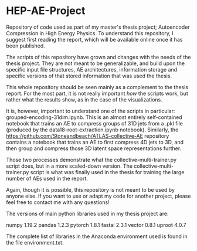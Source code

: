 # HEP-AE-Project
Repository of code used as part of my master's thesis project; Autoencoder Compression in High Energy Physics. To understand this repository, I suggest first reading the report, which will be available online once it has been published.

The scripts of this repository have grown and changes with the needs of the thesis project. They are not meant to be generalizable, and build upon the specific input file structures, AE architectures, information storage and specific versions of that stored information that was used the thesis.

This whole repository should be seen mainly as a complement to the thesis report. For the most part, it is not really important *how* the scripts work, but rather what the results show, as in the case of the visualizations.

It is, however, important to understand one of the scripts in particular: grouped-encoding-31dim.ipynb. This is an almost entirely self-contained notebook that trains an AE to compress groups of 31D jets from a .pkl file (produced by the data18-root-extraction.ipynb notebook). Similarly, the https://github.com/Stoneandbeach/ATLAS-collective-AE repository contains a notebook that trains an AE to first compress 4D jets to 3D, and then group and compress those 3D latent space representations further.

Those two processes demonstrate what the collective-multi-trainer.py script does, but in a more scaled-down version. The collective-multi-trainer.py script is what was finally used in the thesis for training the large number of AEs used in the report.

Again, though it is possible, this repository is not meant to be used by anyone else. If you want to use or adapt my code for another project, please feel free to contact me with any questions!

The versions of main python libraries used in my thesis project are:

numpy 1.19.2
pandas 1.2.3
pytorch 1.8.1
fastai 2.3.1
vector 0.8.1
uproot 4.0.7

The complete list of libraries in the Anaconda environment used is found in the file environment.txt.
